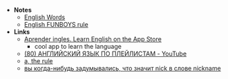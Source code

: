 -  **Notes**
	- [English Words](English%20Words.md)
	- [English FUNBOYS rule](English%20FUNBOYS%20rule.md)
- **Links**
	- [Aprender ingles. Learn English on the App Store](https://apps.apple.com/app/id1531458404)
		- cool app to learn the language
	- [(80) АНГЛИЙСКИЙ ЯЗЫК ПО ПЛЕЙЛИСТАМ - YouTube](https://www.youtube.com/c/АНГЛИЙСКИЙЯЗЫКПОПЛЕЙЛИСТАМ)
	- [a, the rule](https://twitter.com/react_girl/status/1421210703965401098?s=20)
	- [вы когда-нибудь задумывались, что значит nick в слове nickname](https://twitter.com/hovrashe/status/1424388753267830787?ref_src=twsrc%5Etfw%7Ctwcamp%5Etweetembed&ref_url=notion%3A%2F%2Fwww.notion.so%2Fjapanesegoblinn%2FEnglish-8ca87ea91dea47d1bc921a595da74965)